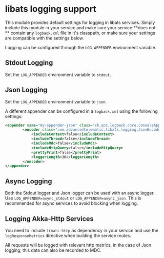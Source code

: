 # libats logging support

This module provides default settings for logging in libats
services. Simply include this module in your service and make sure
your service **does not ** contain any `logback.xml` file in it's
classpath, or make sure your settings are compatible with the settings
below.

Logging can be configured through the `LOG_APPENDER` environment variable.

## Stdout Logging

Set the `LOG_APPENDER` environment variable to `stdout`.

## Json Logging

Set the `LOG_APPENDER` environment variable to `json`.

A different appender can be configured in a `logback.xml` using the
following settings:

```xml
<appender name="my-appender-json" class="ch.qos.logback.core.ConsoleAppender">
        <encoder class="com.advancedtelematic.libats.logging.JsonEncoder">
            <includeContext>false</includeContext>
            <includeThread>false</includeThread>
            <includeMdc>false</includeMdc>
            <includeHttpQuery>false</includeHttpQuery>
            <prettyPrint>false</prettyPrint>
            <loggerLength>36</loggerLength>
        </encoder>
</appender>
```

## Async Logging

Both the Stdout logger and Json logger can be used with an async
logger. Use `LOG_APPENDER=async_stdout` or
`LOG_APPENDER=async_json`. This is recommended for async services to
avoid blocking when logging.

## Logging Akka-Http Services

You need to include `libats-http` as dependency in your service and
use the `logResponseMetrics` directive when building the service routes.

All requests will be logged with relevant http metrics, in the case of
Json logging, this data can also be recorded to MDC.
